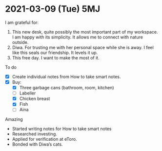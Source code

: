 # 2021-03-09 (Tue) 5MJ

I am grateful for:

1. This new desk, quite possibly the most important part of my workspace. I am happy with its simplicity. It allows me to connect with nature outside.
2. Diwa. For trusting me with her personal space while she is away. I feel like this seals our friendship. It levels it up.
3. This free day. I want to make the most of it.

To do

- [x] Create individual notes from How to take smart notes.
- [x] Buy:
   - [x] Three garbage cans (bathroom, room, kitchen)
   - [ ] Labeller
   - [x] Chicken breast
   - [x] Fish
   - [ ] Aina

Amazing

- Started writing notes for How to take smart notes
- Researched investing.
- Applied for verification at eToro.
- Bonded with Diwa’s cats.

